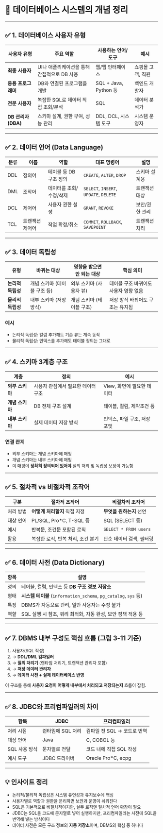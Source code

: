 # 📘 데이터베이스 시스템의 개념 정리

---

## ✅ 1. 데이터베이스 사용자 유형

| 사용자 유형          | 주요 역할                      | 사용하는 언어/도구           | 예시         |
| --------------- | -------------------------- | -------------------- | ---------- |
| **최종 사용자**      | UI나 애플리케이션을 통해 간접적으로 DB 사용 | 웹/앱 인터페이스            | 쇼핑몰 고객, 직원 |
| **응용 프로그래머**    | DB와 연결된 프로그램을 개발           | SQL + Java, Python 등 | 백엔드 개발자    |
| **전문 사용자**      | 복잡한 SQL로 데이터 직접 조회/분석      | SQL                  | 데이터 분석가    |
| **DB 관리자(DBA)** | 스키마 설계, 권한 부여, 성능 관리       | DDL, DCL, 시스템 도구     | 시스템 운영자    |

---

## ✅ 2. 데이터 언어 (Data Language)

| 분류  | 이름       | 역할             | 대표 명령어                                 | 설명       |
| --- | -------- | -------------- | -------------------------------------- | -------- |
| DDL | 정의어      | 테이블 등 DB 구조 정의 | `CREATE`, `ALTER`, `DROP`              | 스키마 설계용  |
| DML | 조작어      | 데이터를 조회/수정/삭제  | `SELECT`, `INSERT`, `UPDATE`, `DELETE` | 트랜잭션 대상  |
| DCL | 제어어      | 사용자 권한 설정      | `GRANT`, `REVOKE`                      | 보안/권한 관리 |
| TCL | 트랜잭션 제어어 | 작업 확정/취소       | `COMMIT`, `ROLLBACK`, `SAVEPOINT`      | 트랜잭션 처리  |

---

## ✅ 3. 데이터 독립성

| 유형          | 바뀌는 대상            | 영향을 받으면 안 되는 대상 | 핵심 의미                 |
| ----------- | ----------------- | --------------- | --------------------- |
| **논리적 독립성** | 개념 스키마 (테이블 구조 등) | 외부 스키마 (사용자 뷰)  | 테이블 구조 바뀌어도 사용자 영향 없음 |
| **물리적 독립성** | 내부 스키마 (저장 방식)    | 개념 스키마 (테이블 구조) | 저장 방식 바뀌어도 구조는 유지됨    |

### 예시

* 논리적 독립성: 칼럼 추가해도 기존 뷰는 계속 동작
* 물리적 독립성: 인덱스를 추가해도 테이블 정의는 그대로

---

## ✅ 4. 스키마 3계층 구조

| 계층         | 정의                  | 예시                |
| ---------- | ------------------- | ----------------- |
| **외부 스키마** | 사용자 관점에서 필요한 데이터 구조 | View, 화면에 필요한 데이터 |
| **개념 스키마** | DB 전체 구조 설계         | 테이블, 컬럼, 제약조건 등   |
| **내부 스키마** | 실제 데이터 저장 방식        | 인덱스, 파일 구조, 저장 포맷 |

### 연결 관계

* 외부 스키마는 개념 스키마에 매핑
* 개념 스키마는 내부 스키마에 매핑
* 이 매핑이 **정확히 정의되어 있어야** 질의 처리 및 독립성 보장이 가능함

---

## ✅ 5. 절차적 vs 비절차적 조작어

| 구분    | 절차적 조작어                 | 비절차적 조작어              |
| ----- | ----------------------- | --------------------- |
| 처리 방법 | **어떻게 처리할지** 직접 지정      | **무엇을 원하는지** 선언       |
| 대상 언어 | PL/SQL, Pro\*C, T-SQL 등 | SQL (SELECT 등)        |
| 예시    | 반복문, 조건문 포함된 로직         | `SELECT * FROM users` |
| 활용    | 복잡한 로직, 반복 처리, 조건 분기    | 단순 데이터 검색, 필터링        |

---

## ✅ 6. 데이터 사전 (Data Dictionary)

| 항목 | 설명                                                        |
| -- | --------------------------------------------------------- |
| 정의 | 테이블, 컬럼, 인덱스 등 **DB 구조 정보 저장소**                           |
| 형태 | **시스템 테이블** (`information_schema`, `pg_catalog`, `sys` 등) |
| 특징 | DBMS가 자동으로 관리, 일반 사용자는 수정 불가                              |
| 역할 | SQL 실행 시 참조, 쿼리 최적화, 자동 완성, 보안 정책 적용 등                    |

---

## ✅ 7. DBMS 내부 구성도 핵심 흐름 (그림 3-11 기준)

1. 사용자(SQL 작성)
2. → **DDL/DML 컴파일러**
3. → **질의 처리기** (랜타임 처리기, 트랜잭션 관리자 포함)
4. → **저장 데이터 관리자**
5. → **데이터 사전 + 실제 데이터베이스 반영**

이 구조를 통해 **사용자 요청이 어떻게 내부에서 처리되고 저장되는지** 흐름이 잡힘.

---

## ✅ 8. JDBC와 프리컴파일러의 차이

| 항목        | JDBC        | 프리컴파일러              |
| --------- | ----------- | ------------------- |
| 처리 시점     | 런타임에 SQL 처리 | 컴파일 전 SQL → 코드로 번역  |
| 대상 언어     | Java        | C, COBOL 등          |
| SQL 사용 방식 | 문자열로 전달     | 코드 내에 직접 SQL 작성     |
| 예시 도구     | JDBC 드라이버   | Oracle Pro\*C, ecpg |

---

## 💡 인사이트 정리

* 논리적/물리적 독립성은 시스템 유연성과 유지보수에 핵심
* 사용자별로 역할과 권한을 분리하면 보안과 운영이 쉬워진다
* SQL은 기본적으로 비절차적이지만, 실무 로직엔 절차적 언어 확장이 필요
* JDBC는 SQL을 코드에 문자열로 넣어 실행하지만, 프리컴파일러는 사전에 SQL을 번역해 넣는 방식이다
* 데이터 사전은 모든 구조 정보의 **자동 저장소**이며, DBMS의 핵심 중 하나다

